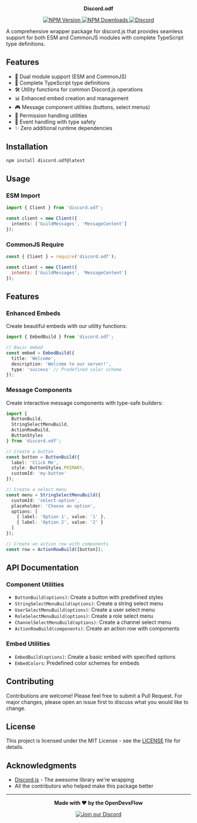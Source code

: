 <p align="center">
  <strong> Discord.odf </strong>
</p>

<p align="center">
  <a href="https://www.npmjs.com/package/discord.odf">
    <img src="https://img.shields.io/npm/v/discord.odf.svg" alt="NPM Version">
  </a>
  <a href="https://www.npmjs.com/package/discord.odf">
    <img src="https://img.shields.io/npm/dm/discord.odf.svg" alt="NPM Downloads">
  </a>
  <a href="https://discord.gg/6UGYjhSS5v">
    <img src="https://img.shields.io/discord/123456789012345678.svg" alt="Discord">
  </a>
</p>

A comprehensive wrapper package for discord.js that provides seamless support for both ESM and CommonJS modules with complete TypeScript type definitions.

## Features

- 🔄 Dual module support (ESM and CommonJS)
- 📝 Complete TypeScript type definitions
- 🛠 Utility functions for common Discord.js operations
- 📊 Enhanced embed creation and management
- 🎮 Message component utilities (buttons, select menus)
- 🔐 Permission handling utilities
- 🎯 Event handling with type safety
- ✨ Zero additional runtime dependencies

## Installation

```bash
npm install discord.odf@latest
```

## Usage

### ESM Import
```typescript
import { Client } from 'discord.odf';

const client = new Client({
  intents: ['GuildMessages', 'MessageContent']
});
```

### CommonJS Require
```javascript
const { Client } = require('discord.odf');

const client = new Client({
  intents: ['GuildMessages', 'MessageContent']
});
```

## Features

### Enhanced Embeds
Create beautiful embeds with our utility functions:

```typescript
import { EmbedBuild } from 'discord.odf';

// Basic embed
const embed = EmbedBuild({
  title: 'Welcome',
  description: 'Welcome to our server!',
  type: 'success' // Predefined color scheme
});
```

### Message Components
Create interactive message components with type-safe builders:

```typescript
import { 
  ButtonBuild, 
  StringSelectMenuBuild,
  ActionRowBuild,
  ButtonStyles 
} from 'discord.odf';

// Create a button
const button = ButtonBuild({
  label: 'Click Me',
  style: ButtonStyles.PRIMARY,
  customId: 'my-button'
});

// Create a select menu
const menu = StringSelectMenuBuild({
  customId: 'select-option',
  placeholder: 'Choose an option',
  options: [
    { label: 'Option 1', value: '1' },
    { label: 'Option 2', value: '2' }
  ]
});

// Create an action row with components
const row = ActionRowBuild([button]);
```

## API Documentation

### Component Utilities
- `ButtonBuild(options)`: Create a button with predefined styles
- `StringSelectMenuBuild(options)`: Create a string select menu
- `UserSelectMenuBuild(options)`: Create a user select menu
- `RoleSelectMenuBuild(options)`: Create a role select menu
- `ChannelSelectMenuBuild(options)`: Create a channel select menu
- `ActionRowBuild(components)`: Create an action row with components

### Embed Utilities
- `EmbedBuild(options)`: Create a basic embed with specified options
- `EmbedColors`: Predefined color schemes for embeds

## Contributing

Contributions are welcome! Please feel free to submit a Pull Request. For major changes, please open an issue first to discuss what you would like to change.

## License

This project is licensed under the MIT License - see the [LICENSE](LICENSE) file for details.

## Acknowledgments

- [Discord.js](https://discord.js.org/) - The awesome library we're wrapping
- All the contributors who helped make this package better

---

<p align="center">
  <strong> Made with ❤️ by the OpenDevsFlow </strong>
</p>

<p align="center">
  <a href="https://discord.gg/6UGYjhSS5v">
    <img src="https://api.weblutions.com/discord/invite/a2c3QTWkuk" alt="Join our Discord">
  </a>
</p>